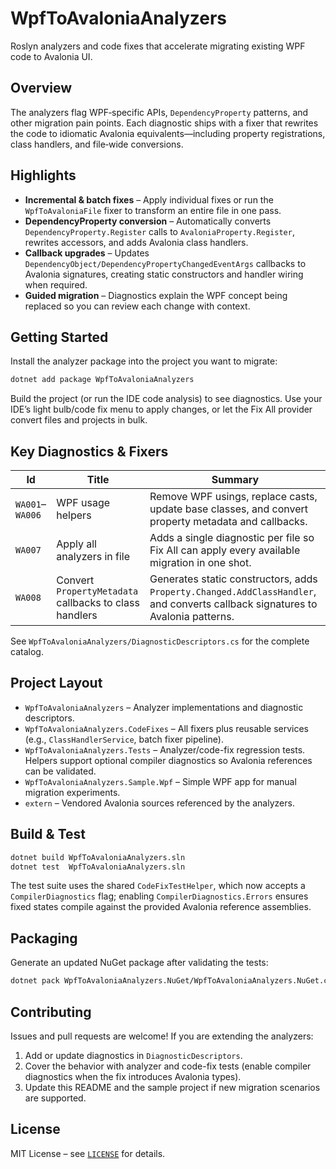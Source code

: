 # WpfToAvaloniaAnalyzers

Roslyn analyzers and code fixes that accelerate migrating existing WPF code to Avalonia UI.

## Overview

The analyzers flag WPF‑specific APIs, `DependencyProperty` patterns, and other migration pain points. Each diagnostic ships with a fixer that rewrites the code to idiomatic Avalonia equivalents—including property registrations, class handlers, and file‑wide conversions.

## Highlights

- **Incremental & batch fixes** – Apply individual fixes or run the `WpfToAvaloniaFile` fixer to transform an entire file in one pass.
- **DependencyProperty conversion** – Automatically converts `DependencyProperty.Register` calls to `AvaloniaProperty.Register`, rewrites accessors, and adds Avalonia class handlers.
- **Callback upgrades** – Updates `DependencyObject/DependencyPropertyChangedEventArgs` callbacks to Avalonia signatures, creating static constructors and handler wiring when required.
- **Guided migration** – Diagnostics explain the WPF concept being replaced so you can review each change with context.

## Getting Started

Install the analyzer package into the project you want to migrate:

```bash
dotnet add package WpfToAvaloniaAnalyzers
```

Build the project (or run the IDE code analysis) to see diagnostics. Use your IDE’s light bulb/code fix menu to apply changes, or let the Fix All provider convert files and projects in bulk.

## Key Diagnostics & Fixers

| Id | Title | Summary |
| --- | --- | --- |
| `WA001`–`WA006` | WPF usage helpers | Remove WPF usings, replace casts, update base classes, and convert property metadata and callbacks. |
| `WA007` | Apply all analyzers in file | Adds a single diagnostic per file so Fix All can apply every available migration in one shot. |
| `WA008` | Convert `PropertyMetadata` callbacks to class handlers | Generates static constructors, adds `Property.Changed.AddClassHandler`, and converts callback signatures to Avalonia patterns. |

See `WpfToAvaloniaAnalyzers/DiagnosticDescriptors.cs` for the complete catalog.

## Project Layout

- `WpfToAvaloniaAnalyzers` – Analyzer implementations and diagnostic descriptors.
- `WpfToAvaloniaAnalyzers.CodeFixes` – All fixers plus reusable services (e.g., `ClassHandlerService`, batch fixer pipeline).
- `WpfToAvaloniaAnalyzers.Tests` – Analyzer/code-fix regression tests. Helpers support optional compiler diagnostics so Avalonia references can be validated.
- `WpfToAvaloniaAnalyzers.Sample.Wpf` – Simple WPF app for manual migration experiments.
- `extern` – Vendored Avalonia sources referenced by the analyzers.

## Build & Test

```bash
dotnet build WpfToAvaloniaAnalyzers.sln
dotnet test  WpfToAvaloniaAnalyzers.sln
```

The test suite uses the shared `CodeFixTestHelper`, which now accepts a `CompilerDiagnostics` flag; enabling `CompilerDiagnostics.Errors` ensures fixed states compile against the provided Avalonia reference assemblies.

## Packaging

Generate an updated NuGet package after validating the tests:

```bash
dotnet pack WpfToAvaloniaAnalyzers.NuGet/WpfToAvaloniaAnalyzers.NuGet.csproj
```

## Contributing

Issues and pull requests are welcome! If you are extending the analyzers:

1. Add or update diagnostics in `DiagnosticDescriptors`.
2. Cover the behavior with analyzer and code-fix tests (enable compiler diagnostics when the fix introduces Avalonia types).
3. Update this README and the sample project if new migration scenarios are supported.

## License

MIT License – see [`LICENSE`](LICENSE) for details.
